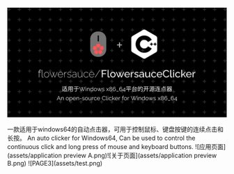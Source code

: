 <p align="center">
  <img src="assets/repository header image.png" alt="头图">
</p>  
一款适用于windows64的自动点击器，可用于控制鼠标、键盘按键的连续点击和长按。  
An auto clicker for Windows64, Can be used to control the continuous click and long press of mouse and keyboard buttons.  
![应用页面](assets/application preview A.png)![关于页面](assets/application preview B.png)  
![PAGE3](assets/test.png)


